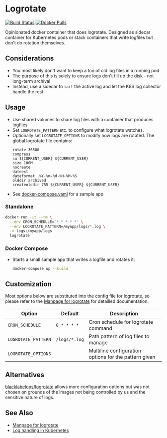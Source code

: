 # Logrotate
[![Build Status](https://img.shields.io/travis/graffic/logrotate?style=flat)](https://travis-ci.org/graffic/logrotate)
[![Docker Pulls](https://img.shields.io/docker/pulls/graffic/logrotate?style=flat&color=blue)](https://hub.docker.com/r/graffic/logrotate)

Opinionated docker container that does logrotate. Designed as sidecar container for Kubernetes pods or stack containers that write logfiles but don't do rotation themselves.

## Considerations

- You most likely don't want to keep a ton of old log files in a running pod
- The purpose of this is solely to ensure logs don't fill up the disk - not long-term archival
- Instead, use a sidecar to `tail` the active log and let the K8S log collector handle the rest

## Usage

- Use shared volumes to share log files with a container that produces logfiles
- Set `LOGROTATE_PATTERN` etc. to configure what logrotate watches.
- Optionally set `LOGROTATE_OPTIONS` to modify how logs are rotated. The global logrotate file contains:
  ```
  rotate 36500
  compress
  su ${CURRENT_USER} ${CURRENT_USER}
  size 100M
  nocreate
  dateext
  dateformat .%Y-%m-%d-%H-%M-%S
  olddir archived
  createolddir 755 ${CURRENT_USER} ${CURRENT_USER}
  ```
- See [docker-compose.yaml](docker-compose.yaml) for a sample app

### Standalone

```sh
docker run -it --rm \
  --env CRON_SCHEDULE='* * * * *' \
  --env LOGROTATE_PATTERN=/myapp/logs/*.log \
  -v logs:/myapp/logs
  logrotate
```

### Docker Compose

- Starts a small sample app that writes a logfile and rotates it:

  ```sh
  docker-compose up --build
  ```

## Customization

Most options below are substituted into the config file for logrotate, so please refer to the
[Manpage for logrotate](https://linux.die.net/man/8/logrotate) for detailled documentation.

|Option|Default|Description|
|------|-------|-----------|
|`CRON_SCHEDULE`|`0 * * * *`|Cron schedule for logrotate command|
|`LOGROTATE_PATTERN`|`/logs/*.log`|Path pattern of log files to manage|
|`LOGROTATE_OPTIONS`| |Multiline configuration options for the pattern given|


## Alternatives

[blacklabelops/logrotate](https://github.com/blacklabelops/logrotate) allows more configuration
options but was not chosen on grounds of the images not being controlled by us and the sensitive
nature of logs.

## See Also

- [Manpage for logrotate](https://linux.die.net/man/8/logrotate)
- [Log handling in Kubernetes](https://kubernetes.io/docs/concepts/cluster-administration/logging/)
